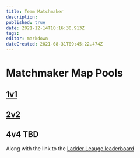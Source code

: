 ```yaml
---
title: Team Matchmaker
description: 
published: true
date: 2021-12-14T10:16:30.913Z
tags: 
editor: markdown
dateCreated: 2021-08-31T09:45:22.474Z
---
```


# Matchmaker Map Pools

## [1v1](https://forum.faforever.com/topic/2302/1v1-ladder-map-pool-thread)

## [2v2](https://forum.faforever.com/topic/2520/2v2-tmm-matchmaker-pool)
## 4v4 TBD


Along with the link to the [Ladder Leauge leaderboard](https://www.faforever.com/competitive/leaderboards/leagues)